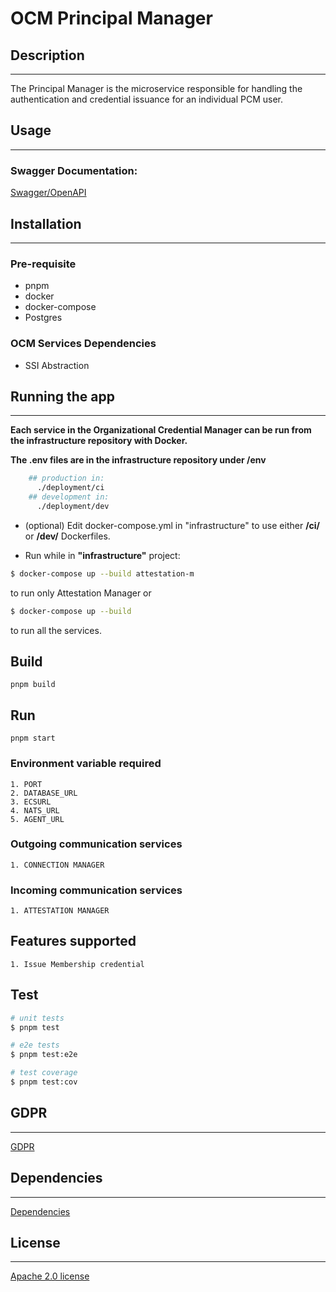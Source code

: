 # OCM Principal Manager

## Description

<hr/>

The Principal Manager is the microservice responsible for handling the authentication and credential issuance for an individual PCM user.

## Usage

<hr/>

### Swagger Documentation:

[Swagger/OpenAPI](swagger.json)

## Installation

<hr/>

### Pre-requisite

- pnpm
- docker
- docker-compose
- Postgres

### OCM Services Dependencies

- SSI Abstraction

## Running the app

<hr/>

**Each service in the Organizational Credential Manager can be run from the infrastructure repository with Docker.**

**The .env files are in the infrastructure repository under /env**

```bash
    ## production in:
      ./deployment/ci
    ## development in:
      ./deployment/dev
```

- (optional) Edit docker-compose.yml in "infrastructure" to use either **/ci/** or **/dev/** Dockerfiles.

- Run while in **"infrastructure"** project:

```bash
$ docker-compose up --build attestation-m
```

to run only Attestation Manager or

```bash
$ docker-compose up --build
```

to run all the services.

## Build

```
pnpm build
```

## Run

```
pnpm start
```

### Environment variable required

```
1. PORT
2. DATABASE_URL
3. ECSURL
4. NATS_URL
5. AGENT_URL
```

### Outgoing communication services

```
1. CONNECTION MANAGER
```

### Incoming communication services

```
1. ATTESTATION MANAGER
```

## Features supported

```
1. Issue Membership credential
```

## Test

```bash
# unit tests
$ pnpm test

# e2e tests
$ pnpm test:e2e

# test coverage
$ pnpm test:cov
```

## GDPR

<hr/>

[GDPR](GDPR.md)

## Dependencies

<hr/>

[Dependencies](package.json)

## License

<hr/>
 
 [Apache 2.0 license](LICENSE)
